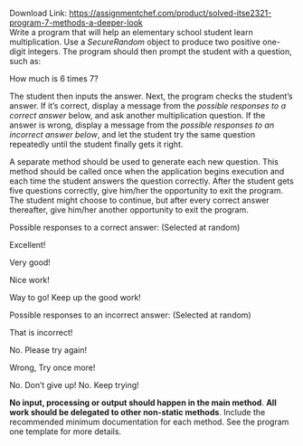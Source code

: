 Download Link: https://assignmentchef.com/product/solved-itse2321-program-7-methods-a-deeper-look
<br>
Write a program that will help an elementary school student learn multiplication.  Use a <em>SecureRandom</em> object to produce two positive one-digit integers.  The program should then prompt the student with a question, such as:

How much is 6 times 7?

The student then inputs the answer.  Next, the program checks the student’s answer.  If it’s correct, display a message from the <em>possible responses to a correct answer</em> below, and ask another multiplication question.  If the answer is wrong, display a message from the <em>possible responses to an incorrect answer below</em>, and let the student try the same question repeatedly until the student finally gets it right.

A separate method should be used to generate each new question.  This method should be called once when the application begins execution and each time the student answers the question correctly.  After the student gets five questions correctly, give him/her the opportunity to exit the program.  The student might choose to continue, but after every correct answer thereafter, give him/her another opportunity to exit the program.

Possible responses to a correct answer:  (Selected at random)




Excellent!

Very good!

Nice work!

Way to go!      Keep up the good work!




Possible responses to an incorrect answer:  (Selected at random)




That is incorrect!

No. Please try again!

Wrong, Try once more!

No. Don’t give up!      No. Keep trying!

<strong> </strong>

<strong>No input, processing or output should happen in the main method</strong>.  <strong>All work should be delegated to other non-static methods</strong>. Include the recommended minimum documentation for each method.  See the program one template for more details.


